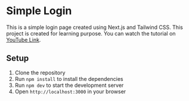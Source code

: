 # Simple Login

This is a simple login page created using Next.js and Tailwind CSS.
This project is created for learning purpose. You can watch the tutorial on
[YouTube Link](https://www.youtube.com/watch?v=CpkHFBFtVcE).

## Setup

1. Clone the repository
2. Run `npm install` to install the dependencies
3. Run `npm dev` to start the development server
4. Open `http://localhost:3000` in your browser
